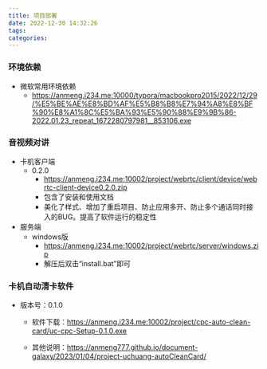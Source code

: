 ```yaml
---
title: 项目部署
date: 2022-12-30 14:32:26
tags:
categories:
---
```


### 环境依赖

* 微软常用环境依赖
  * https://anmeng.i234.me:10000/typora/macbookpro2015/2022/12/29/%E5%BE%AE%E8%BD%AF%E5%B8%B8%E7%94%A8%E8%BF%90%E8%A1%8C%E5%BA%93%E5%90%88%E9%9B%86-2022.01.23_repeat_1672280797981__853106.exe



### 音视频对讲

* 卡机客户端
  * 0.2.0
    * https://anmeng.i234.me:10002/project/webrtc/client/device/webrtc-client-device0.2.0.zip
    * 包含了安装和使用文档
    * 美化了样式、增加了重启项目、防止应用多开、防止多个通话同时接入的BUG。提高了软件运行的稳定性
* 服务端
  * windows版
    * https://anmeng.i234.me:10002/project/webrtc/server/windows.zip
    * 解压后双击“install.bat”即可



### 卡机自动清卡软件

* 版本号：0.1.0

  * 软件下载：https://anmeng.i234.me:10002/project/cpc-auto-clean-card/uc-cpc-Setup-0.1.0.exe

  * 其他说明：https://anmeng777.github.io/document-galaxy/2023/01/04/project-uchuang-autoCleanCard/
